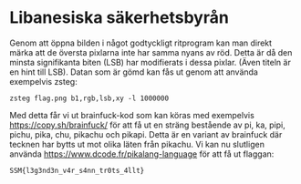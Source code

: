 # Libanesiska säkerhetsbyrån

Genom att öppna bilden i något godtyckligt ritprogram kan man direkt märka att de översta pixlarna inte har samma nyans av röd. Detta är då den minsta signifikanta biten (LSB) har modifierats i dessa pixlar. (Även titeln är en hint till LSB). Datan som är gömd kan fås ut genom att använda exempelvis zsteg:

```
zsteg flag.png b1,rgb,lsb,xy -l 1000000
```

Med detta får vi ut brainfuck-kod som kan köras med exempelvis https://copy.sh/brainfuck/ för att få ut en sträng bestående av pi, ka, pipi, pichu, pika, chu, pikachu och pikapi. Detta är en variant av brainfuck där tecknen har bytts ut mot olika läten från pikachu. Vi kan nu slutligen använda https://www.dcode.fr/pikalang-language för att få ut flaggan:

```
SSM{l3g3nd3n_v4r_s4nn_tr0ts_4llt}
```
